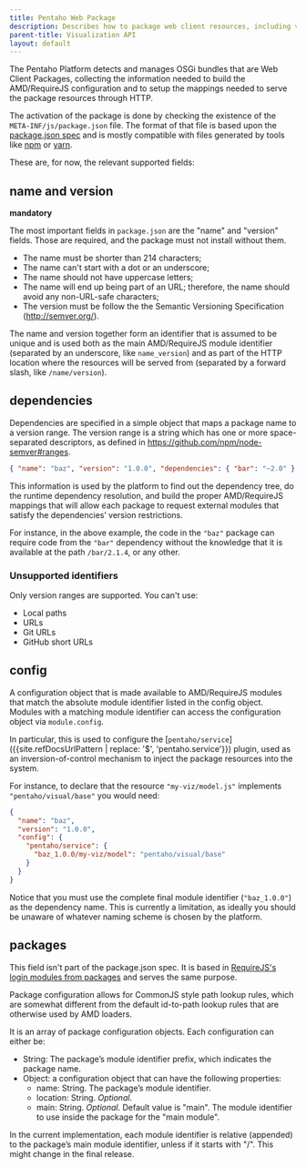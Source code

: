 ```yaml
---
title: Pentaho Web Package
description: Describes how to package web client resources, including visualizations, into the Pentaho platform.
parent-title: Visualization API
layout: default
---
```


The Pentaho Platform detects and manages OSGi bundles that are Web Client Packages, 
collecting the information needed to build the AMD/RequireJS configuration and 
to setup the mappings needed to serve the package resources through HTTP.

The activation of the package is done by checking the existence of the `META-INF/js/package.json` file.
The format of that file is based upon the [package.json spec](https://docs.npmjs.com/files/package.json) and 
is mostly compatible with files generated by tools like [npm](https://www.npmjs.com) or [yarn](https://yarnpkg.com).

These are, for now, the relevant supported fields:

## name and version

**mandatory**

The most important fields in `package.json` are the "name" and "version" fields. 
Those are required, and the package must not install without them.
- The name must be shorter than 214 characters;
- The name can't start with a dot or an underscore;
- The name should not have uppercase letters;
- The name will end up being part of an URL; therefore, the name should avoid any non-URL-safe characters;
- The version must be follow the the Semantic Versioning Specification (http://semver.org/).

The name and version together form an identifier that is assumed to be unique and 
is used both as the main AMD/RequireJS module identifier (separated by an underscore, like `name_version`) and 
as part of the HTTP location where the resources will be served from 
(separated by a forward slash, like `/name/version`).

## dependencies

Dependencies are specified in a simple object that maps a package name to a version range.
The version range is a string which has one or more space-separated descriptors, 
as defined in https://github.com/npm/node-semver#ranges.
```json
{ "name": "baz", "version": "1.0.0", "dependencies": { "bar": "~2.0" } }
```

This information is used by the platform to find out the dependency tree, do the runtime dependency resolution, and 
build the proper AMD/RequireJS mappings that will allow each package to request external modules 
that satisfy the dependencies’ version restrictions.

For instance, in the above example, the code in the `"baz"` package can require code from the `"bar"` dependency 
without the knowledge that it is available at the path `/bar/2.1.4`, or any other.

### Unsupported identifiers

Only version ranges are supported. You can't use:
- Local paths
- URLs
- Git URLs
- GitHub short URLs 

## config

A configuration object that is made available to AMD/RequireJS modules that 
match the absolute module identifier listed in the config object.
Modules with a matching module identifier can access the configuration object via `module.config`.

In particular, 
this is used to configure the [`pentaho/service`]({{site.refDocsUrlPattern | replace: '$', 'pentaho.service'}}) plugin, 
used as an inversion-of-control mechanism to inject the package resources into the system.

For instance, to declare that the resource `"my-viz/model.js"` implements `"pentaho/visual/base"` you would need:
```json
{ 
  "name": "baz",
  "version": "1.0.0",
  "config": {
    "pentaho/service": {
      "baz_1.0.0/my-viz/model": "pentaho/visual/base"
    }
  }
}
```

Notice that you must use the complete final module identifier (`"baz_1.0.0"`) as the dependency name. 
This is currently a limitation, as ideally you should be unaware of whatever naming scheme is chosen by the platform.

## packages

This field isn't part of the package.json spec. 
It is based in [RequireJS's login modules from packages](http://requirejs.org/docs/api.html#packages) and 
serves the same purpose.

Package configuration allows for CommonJS style path lookup rules, 
which are somewhat different from the default id-to-path lookup rules that are otherwise used by AMD loaders.

It is an array of package configuration objects. Each configuration can either be:
- String: The package’s module identifier prefix, which indicates the package name.
- Object: a configuration object that can have the following properties:
  - name: String. The package’s module identifier.
  - location: String. _Optional_.
  - main: String. _Optional_. 
    Default value is "main". The module identifier to use inside the package for the "main module".

In the current implementation, each module identifier is relative (appended) to the package’s main module identifier, 
unless if it starts with "/". This might change in the final release.

